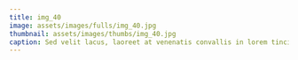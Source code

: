 ```yaml
--- 
title: img_40
image: assets/images/fulls/img_40.jpg 
thumbnail: assets/images/thumbs/img_40.jpg 
caption: Sed velit lacus, laoreet at venenatis convallis in lorem tincidunt. 
--- 
```

